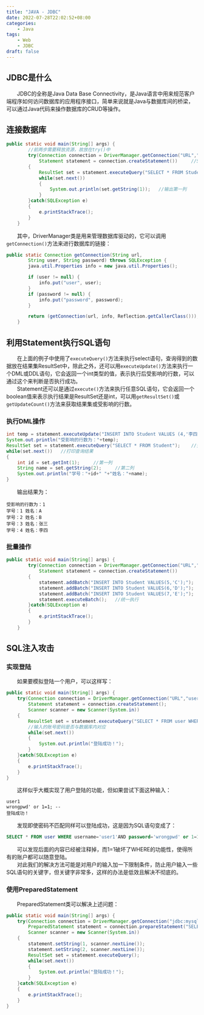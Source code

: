```yaml
---
title: "JAVA - JDBC"
date: 2022-07-28T22:02:52+08:00
categories:
    - Java
tags:
    - Web
    - JDBC
draft: false
---
```


## JDBC是什么
&emsp;&emsp;JDBC的全称是Java Data Base Connectivity，是Java语言中用来规范客户端程序如何访问数据库的应用程序接口，简单来说就是Java与数据库间的桥梁，可以通过Java代码来操作数据库的CRUD等操作。

## 连接数据库
```java
public static void main(String[] args) {
        //前两步需要释放资源，故放在try()中
        try(Connection connection = DriverManager.getConnection("URL","user","password");   //通过DriverManager来实现与数据库的连接
            Statement statement = connection.createStatement())     //Statement对象用于执行SQL指令
        {
            ResultSet set = statement.executeQuery("SELECT * FROM Student");    //执行查询指令，得到结果集
            while(set.next())
            {
                System.out.println(set.getString(1));   //输出第一列
            }
        }catch(SQLException e)
        {
            e.printStackTrace();
        }
    }
```
&emsp;&emsp;其中，DriverManager类是用来管理数据库驱动的，它可以调用`getConnection()`方法来进行数据库的链接：
```java
public static Connection getConnection(String url,
        String user, String password) throws SQLException {
        java.util.Properties info = new java.util.Properties();

        if (user != null) {
            info.put("user", user);
        }
        if (password != null) {
            info.put("password", password);
        }

        return (getConnection(url, info, Reflection.getCallerClass()));
    }
```

## 利用Statement执行SQL语句
&emsp;&emsp;在上面的例子中使用了`executeQuery()`方法来执行select语句，查询得到的数据放在结果集ResultSet中，除此之外，还可以用`executeUpdate()`方法来执行一个DML或DDL语句，它会返回一个int类型的值，表示执行后受影响的行数，可以通过这个来判断是否执行成功。\
&emsp;&emsp;Statement还可以是通过`execute()`方法来执行任意SQL语句，它会返回一个boolean值来表示执行结果是ResultSet还是int，可以用`getResultSet()`或`getUpdateCount()`方法来获取结果集或受影响的行数。
### 执行DML操作
```java
int temp = statement.executeUpdate("INSERT INTO Student VALUES (4,'李四');");
System.out.println("受影响的行数为："+temp);
ResultSet set = statement.executeQuery("SELECT * FROM Student");    //查询整个学生表
while(set.next())   //打印查询结果
{
    int id = set.getInt(1);     //第一列
    String name = set.getString(2);     //第二列
    System.out.println("学号："+id+" "+"姓名："+name);
}
```
&emsp;&emsp;输出结果为：
```
受影响的行数为：1
学号：1 姓名：A
学号：2 姓名：B
学号：3 姓名：张三
学号：4 姓名：李四
```
### 批量操作
```java
public static void main(String[] args) {
        try(Connection connection = DriverManager.getConnection("URL","user","password");
            Statement statement = connection.createStatement())
        {
            statement.addBatch("INSERT INTO Student VALUES(5,'C');");
            statement.addBatch("INSERT INTO Student VALUES(6,'D');");
            statement.addBatch("INSERT INTO Student VALUES(7,'E');");
            statement.executeBatch();   //统一执行
        }catch(SQLException e)
        {
            e.printStackTrace();
        }
    }
```

## SQL注入攻击
### 实现登陆
&emsp;&emsp;如果要模拟登陆一个用户，可以这样写：
```java
public static void main(String[] args) {
    try(Connection connection = DriverManager.getConnection("URL","user","password");
        Statement statement = connection.createStatement();
        Scanner scanner = new Scanner(System.in))
    {
        ResultSet set = statement.executeQuery("SELECT * FROM user WHERE username='"+scanner.nextLine()+"'AND password='"+scanner.nextLine()+"';");
        //输入的账号密码是否与数据库内对应
        while(set.next())
        {
            System.out.println("登陆成功！");
        }
    }catch(SQLException e)
    {
        e.printStackTrace();
    }
}
```
&emsp;&emsp;这样似乎大概实现了用户登陆的功能，但如果尝试下面这种输入：
```
user1
wrongpwd' or 1=1; -- 
登陆成功！
```
&emsp;&emsp;发现即使密码不匹配同样可以登陆成功，这是因为SQL语句变成了：
```SQL
SELECT * FROM user WHERE username='user1'AND password='wrongpwd' or 1=1; --';
```
&emsp;&emsp;可以发现后面的内容已经被注释掉，而1=1破坏了WHERE的功能性，使得所有的账户都可以随意登陆。\
&emsp;&emsp;对此我们的解决方法可能是对用户的输入加一下限制条件，防止用户输入一些SQL语句的关键字，但关键字非常多，这样的办法是低效且解决不彻底的。
### 使用PreparedStatement
&emsp;&emsp;PreparedStatement类可以解决上述问题：
```java
public static void main(String[] args) {
    try(Connection connection = DriverManager.getConnection("jdbc:mysql://localhost:3306/test","root","zzydatabase3141");
        PreparedStatement statement = connection.prepareStatement("SELECT * FROM user WHERE username= ? and pwd=?;");
        Scanner scanner = new Scanner(System.in))
    {
        statement.setString(1, scanner.nextLine());
        statement.setString(2, scanner.nextLine());
        ResultSet set = statement.executeQuery();
        while(set.next())
        {
            System.out.println("登陆成功！");
        }
    }catch(SQLException e)
    {
        e.printStackTrace();
    }
}
```